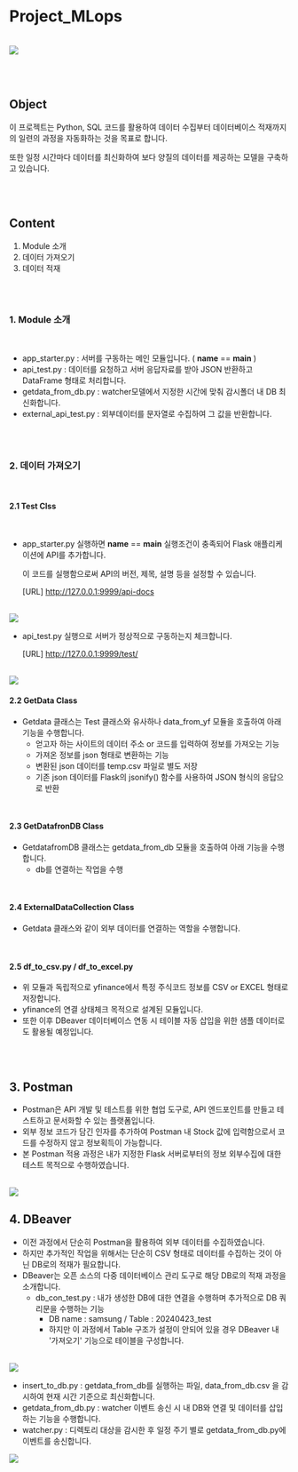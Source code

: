 # Project_MLops

<br/>

<img src="image/MLops_workflow.png">

<br/><br/>

## Object

이 프로젝트는 Python, SQL 코드를 활용하여 데이터 수집부터 데이터베이스 적재까지의 일련의 과정을 자동화하는 것을 목표로 합니다.

또한 일정 시간마다 데이터를 최신화하여 보다 양질의 데이터를 제공하는 모델을 구축하고 있습니다.

<br/><br/>

## Content

1. Module 소개
2. 데이터 가져오기
3. 데이터 적재

<br/><br/>

### 1. Module 소개

<br/>

- app_starter.py : 서버를 구동하는 메인 모듈입니다. ( __name__ == __main__ )
- api_test.py : 데이터를 요청하고 서버 응답자료를 받아 JSON 반환하고 DataFrame 형태로 처리합니다.
- getdata_from_db.py : watcher모델에서 지정한 시간에 맞춰 감시폴더 내 DB 최신화합니다.
- external_api_test.py : 외부데이터를 문자열로 수집하여 그 값을 반환합니다.

<br/><br/>

### 2. 데이터 가져오기

<br/>

#### 2.1 Test Clss

<br/>

- app_starter.py 실행하면 __name__ == __main__ 실행조건이 충족되어 Flask 애플리케이션에 API를 추가합니다.

  이 코드를 실행함으로써 API의 버전, 제목, 설명 등을 설정할 수 있습니다.

  [URL] http://127.0.0.1:9999/api-docs 

<br/>

<img src="image/API_homepage.png">

<br/>

- api_test.py 실행으로 서버가 정상적으로 구동하는지 체크합니다.

  [URL] http://127.0.0.1:9999/test/

<br/>

<img src="image/API_test_result.png">

<br/>

#### 2.2 GetData Class

- Getdata 클래스는 Test 클래스와 유사하나 data_from_yf 모듈을 호출하여 아래 기능을 수행합니다.
  - 얻고자 하는 사이트의 데이터 주소 or 코드를 입력하여 정보를 가져오는 기능
  - 가져온 정보를 json 형태로 변환하는 기능
  - 변환된 json 데이터를 temp.csv 파일로 별도 저장
  - 기존 json 데이터를 Flask의 jsonify() 함수를 사용하여 JSON 형식의 응답으로 반환

<br/>

#### 2.3 GetDatafronDB Class

- GetdatafromDB 클래스는 getdata_from_db 모듈을 호출하여 아래 기능을 수행합니다.
  - db를 연결하는 작업을 수행

<br/>

#### 2.4 ExternalDataCollection Class

- Getdata 클래스와 같이 외부 데이터를 연결하는 역할을 수행합니다.

<br/>

#### 2.5 df_to_csv.py / df_to_excel.py

- 위 모듈과 독립적으로 yfinance에서 특정 주식코드 정보를 CSV or EXCEL 형태로 저장합니다.
- yfinance의 연결 상태체크 목적으로 설계된 모듈입니다.
- 또한 이후 DBeaver 데이터베이스 연동 시 테이블 자동 삽입을 위한 샘플 데이터로도 활용될 예정입니다.

<br/><br/>

## 3. Postman

- Postman은 API 개발 및 테스트를 위한 협업 도구로, API 엔드포인트를 만들고 테스트하고 문서화할 수 있는 플랫폼입니다.
- 외부 정보 코드가 담긴 인자를 추가하여 Postman 내 Stock 값에 입력함으로서 코드를 수정하지 않고 정보획득이 가능합니다.
- 본 Postman 적용 과정은 내가 지정한 Flask 서버로부터의 정보 외부수집에 대한 테스트 목적으로 수행하였습니다.

<br/>

<img src="image/Postman_stocks_auto.png">

<br/> 

## 4. DBeaver

- 이전 과정에서 단순히 Postman을 활용하여 외부 데이터를 수집하였습니다.
- 하지만 추가적인 작업을 위해서는 단순히 CSV 형태로 데이터를 수집하는 것이 아닌 DB로의 적재가 필요합니다.
- DBeaver는 오픈 소스의 다중 데이터베이스 관리 도구로 해당 DB로의 적재 과정을 소개합니다.
  - db_con_test.py : 내가 생성한 DB에 대한 연결을 수행하며 추가적으로 DB 쿼리문을 수행하는 기능
    - DB name : samsung / Table : 20240423_test 
    - 하지만 이 과정에서 Table 구조가 설정이 안되어 있을 경우 DBeaver 내 '가져오기' 기능으로 테이블을 구성합니다.

<br/> 

<img src="image/DBeaver_db_con_test.png">

<br/> 

  - insert_to_db.py : getdata_from_db를 실행하는 파일, data_from_db.csv 을 감시하여 현재 시간 기준으로 최신화합니다.
  - getdata_from_db.py : watcher 이벤트 송신 시 내 DB와 연결 및 데이터를 삽입하는 기능을 수행합니다.
  - watcher.py : 디렉토리 대상을 감시한 후 일정 주기 별로 getdata_from_db.py에 이벤트를 송신합니다.

<img src="image/watcher_getfromdb_data_insert.png">








